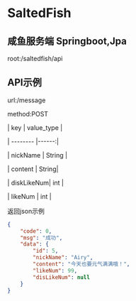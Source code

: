 # SaltedFish
## 咸鱼服务端 Springboot,Jpa

root:/saltedfish/api

## API示例

url:/message

method:POST

| key | value_type |

| -------- |------:|

| nickName  | String |

| content    | String|

| diskLikeNum| int |

| likeNum    | int |

返回json示例
```json
{
    "code": 0,
    "msg": "成功",
    "data": {
        "id": 5,
        "nickName": "Airy",
        "content": "今天也要元气满满哦！",
        "likeNum": 99,
        "disLikeNum": null
    }
}
```
